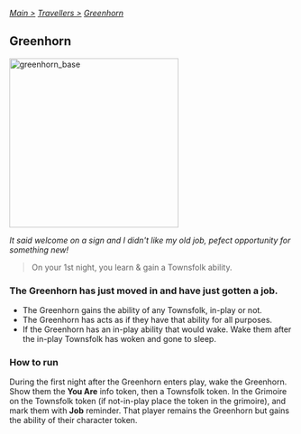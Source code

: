 [*Main >*](https://github.com/PowerofMoll/Mining-Timing---A-fancreation-to-Blood-on-the-Clocktower/blob/main/README.md)
[_Travellers >_](https://github.com/PowerofMoll/Mining-Timing---A-fancreation-to-Blood-on-the-Clocktower/blob/main/Travellers/README.md)
[_Greenhorn_](https://github.com/PowerofMoll/Mining-Timing---A-fancreation-to-Blood-on-the-Clocktower/blob/main/Travellers/Greenhorn/README.md)

## Greenhorn

<img src="https://github.com/user-attachments/assets/ba62e46f-efbb-45ce-9eca-fddcfa2803f5" alt="greenhorn_base" width="300" height="300">

*It said welcome on a sign and I didn't like my old job, pefect opportunity for something new!*

> On your 1st night, you learn & gain a Townsfolk ability.

### The Greenhorn has just moved in and have just gotten a job.
- The Greenhorn gains the ability of any Townsfolk, in-play or not.
- The Greenhorn has acts as if they have that ability for all purposes.
- If the Greenhorn has an in-play ability that would wake. Wake them after the in-play Townsfolk has woken and gone to sleep.

### How to run
During the first night after the Greenhorn enters play, wake the Greenhorn. Show them the **You Are** info token, then a Townsfolk token. In the Grimoire on the Townsfolk token (if not-in-play place the token in the grimoire), and mark them with **Job** reminder. That player remains the Greenhorn but gains the ability of their character token.

